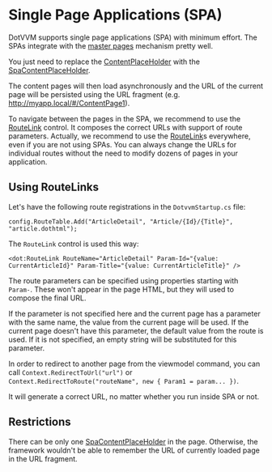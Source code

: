 # Single Page Applications (SPA)

DotVVM supports single page applications (SPA) with minimum effort. The SPAs integrate with the [master pages](/docs/tutorials/basics-master-pages/{branch}) mechanism pretty well.

You just need to replace the [ContentPlaceHolder](/docs/controls/builtin/ContentPlaceHolder/{branch}) with the 
[SpaContentPlaceHolder](/docs/controls/builtin/SpaContentPlaceHolder/{branch}). 

The content pages will then load asynchronously and the URL of the current page will be persisted using the URL fragment (e.g. http://myapp.local/#/ContentPage1).

To navigate between the pages in the SPA, we recommend to use the [RouteLink](/docs/controls/builtin/RouteLink/{branch}) control. It composes the correct URLs
with support of route parameters. Actually, we recommend to use the [RouteLink](/docs/controls/builtin/RouteLink/{branch})s everywhere, even if you are not using SPAs. You can always change the URLs for individual routes without the need to modify dozens of pages in your application. 

## Using RouteLinks

Let's have the following route registrations in the `DotvvmStartup.cs` file:

```CSHARP
config.RouteTable.Add("ArticleDetail", "Article/{Id}/{Title}", "article.dothtml");
```

The `RouteLink` control is used this way:

```DOTHTML
<dot:RouteLink RouteName="ArticleDetail" Param-Id="{value: CurrentArticleId}" Param-Title="{value: CurrentArticleTitle}" />
```

The route parameters can be specified using properties starting with `Param-`. These won't appear in the page HTML, but they will used to compose the final URL.

If the parameter is not specified here and the current page has a parameter with the same name, the value from the current page will be used. 
If the current page doesn't have this parameter, the default value from the route is used. If it is not specified, an empty string will be substituted for this parameter.

In order to redirect to another page from the viewmodel command, you can call `Context.RedirectToUrl("url")` or 
`Context.RedirectToRoute("routeName", new { Param1 = param... })`. 

It will generate a correct URL, no matter whether you run inside SPA or not.

## Restrictions

There can be only one [SpaContentPlaceHolder](/docs/controls/builtin/SpaContentPlaceHolder/{branch}) in the page. Otherwise, the framework wouldn't be able to remember
the URL of currently loaded page in the URL fragment.